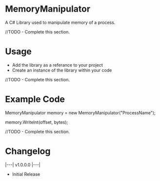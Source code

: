 # MemoryManipulator
A C# Library used to manipulate memory of a process.


//TODO - Complete this section.

# Usage

- Add the library as a referance to your project
- Create an instance of the library within your code


//TODO - Complete this section.

# Example Code

MemoryManipulator memory = new MemoryManipulator("ProcessName");

memory.WriteInt(offset, bytes);


//TODO - Complete this section.

# Changelog

|---| v1.0.0.0 |---|

- Initial Release
